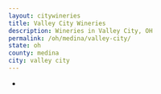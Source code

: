```yaml
---
layout: citywineries
title: Valley City Wineries
description: Wineries in Valley City, OH
permalink: /oh/medina/valley-city/
state: oh
county: medina
city: valley city
---
```

-

